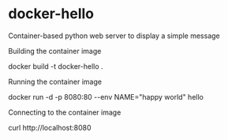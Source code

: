 # docker-hello
Container-based python web server to display a simple message

Building the container image

docker build -t docker-hello .

Running the container image

docker run -d -p 8080:80 --env NAME="happy world" hello

Connecting to the container image

curl http://localhost:8080
